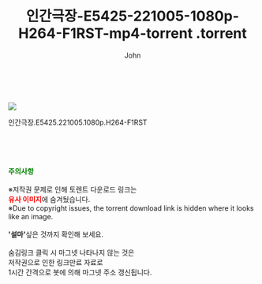﻿---
layout: post
title:  "                   인간극장-E5425-221005-1080p-H264-F1RST-mp4-torrent                .torrent"
author: John
categories: [ 영화 ]
tags: [  ]
image: https://torrentrj57.com/uploadfile/full/e413c3933bd5e745369246a7f7a6bb2b7547162c.jpg 
description: "                   인간극장-E5425-221005-1080p-H264-F1RST-mp4-torrent                 torrent 정보 공유"
toc: true
toc_sticky: true
---

<br>
<p><img src="https://torrentrj57.com/uploadfile/full/e413c3933bd5e745369246a7f7a6bb2b7547162c.jpg"/></p>
 인간극장.E5425.221005.1080p.H264-F1RST  
    
<br><br><br>
<p data-ke-size="size16"><b><span style="color: green;">주의사항</span></b><br /><br />※저작권 문제로 인해 토렌트 다운로드 링크는<br /><b><span style="color: red;">유사 이미지</span></b>에 숨겨뒀습니다.<br />※Due to copyright issues, the torrent download link is hidden where it looks like an image.<br /><br /><b>'설마'</b>싶은 것까지 확인해 보세요.<br /><br />숨김링크 클릭 시 마그넷 나타나지 않는 것은<br />저작권으로 인한 링크만료 자료로<br />1시간 간격으로 봇에 의해 마그넷 주소 갱신됩니다.</p>
